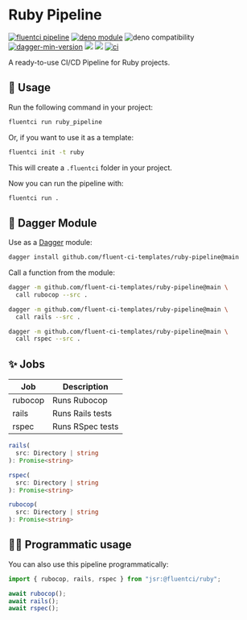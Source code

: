 # Ruby Pipeline

[![fluentci pipeline](https://img.shields.io/badge/dynamic/json?label=pkg.fluentci.io&labelColor=%23000&color=%23460cf1&url=https%3A%2F%2Fapi.fluentci.io%2Fv1%2Fpipeline%2Fruby_pipeline&query=%24.version)](https://pkg.fluentci.io/ruby_pipeline)
[![deno module](https://shield.deno.dev/x/ruby_pipeline)](https://deno.land/x/ruby_pipeline)
![deno compatibility](https://shield.deno.dev/deno/^1.41)
[![dagger-min-version](https://img.shields.io/badge/dagger-v0.10.0-blue?color=3D66FF&labelColor=000000)](https://dagger.io)
[![](https://jsr.io/badges/@fluentci/ruby)](https://jsr.io/@fluentci/ruby)
[![](https://img.shields.io/codecov/c/gh/fluent-ci-templates/ruby-pipeline)](https://codecov.io/gh/fluent-ci-templates/ruby-pipeline)
[![ci](https://github.com/fluent-ci-templates/ruby-pipeline/actions/workflows/ci.yml/badge.svg)](https://github.com/fluent-ci-templates/ruby-pipeline/actions/workflows/ci.yml)

A ready-to-use CI/CD Pipeline for Ruby projects.

## 🚀 Usage

Run the following command in your project:

```bash
fluentci run ruby_pipeline
```

Or, if you want to use it as a template:

```bash
fluentci init -t ruby
```

This will create a `.fluentci` folder in your project.

Now you can run the pipeline with:

```bash
fluentci run .
```

## 🧩 Dagger Module

Use as a [Dagger](https://dagger.io) module:

```bash
dagger install github.com/fluent-ci-templates/ruby-pipeline@main
```

Call a function from the module:

```bash
dagger -m github.com/fluent-ci-templates/ruby-pipeline@main \
  call rubocop --src .

dagger -m github.com/fluent-ci-templates/ruby-pipeline@main \
  call rails --src .

dagger -m github.com/fluent-ci-templates/ruby-pipeline@main \
  call rspec --src .
```

## ✨ Jobs

| Job           | Description       |
| ------------- | ----------------- |
| rubocop       | Runs Rubocop      |
| rails         | Runs Rails tests  |
| rspec         | Runs RSpec tests  |

```typescript
rails(
  src: Directory | string
): Promise<string>

rspec(
  src: Directory | string
): Promise<string>

rubocop(
  src: Directory | string
): Promise<string>
```

## 👨‍💻 Programmatic usage

You can also use this pipeline programmatically:

```ts
import { rubocop, rails, rspec } from "jsr:@fluentci/ruby";

await rubocop();
await rails();
await rspec();
```
